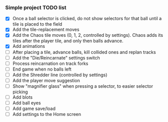 ### Simple project TODO list

- [x] Once a ball selector is clicked, do not show selectors for that ball until a tile is placed to the field
- [x] Add the tile-replacement moves
- [x] Add the Chaos tile moves (0, 1, 2, controlled by settings). Chaos adds its tiles after the player tile, and only then balls advance.
- [x] Add animations
- [ ] After placing a tile, advance balls, kill collided ones and replan tracks
- [ ] Add the "Die/Reincarnate" settings switch
- [ ] Process reincarnation on track forks
- [ ] End game when no balls left
- [ ] Add the Shredder line (controlled by settings)
- [ ] Add the player move suggestion
- [ ] Show "magnifier glass" when pressing a selector, to easier selector picking
- [ ] Add blots
- [ ] Add ball eyes
- [ ] Add game save/load
- [ ] Add settings to the Home screen